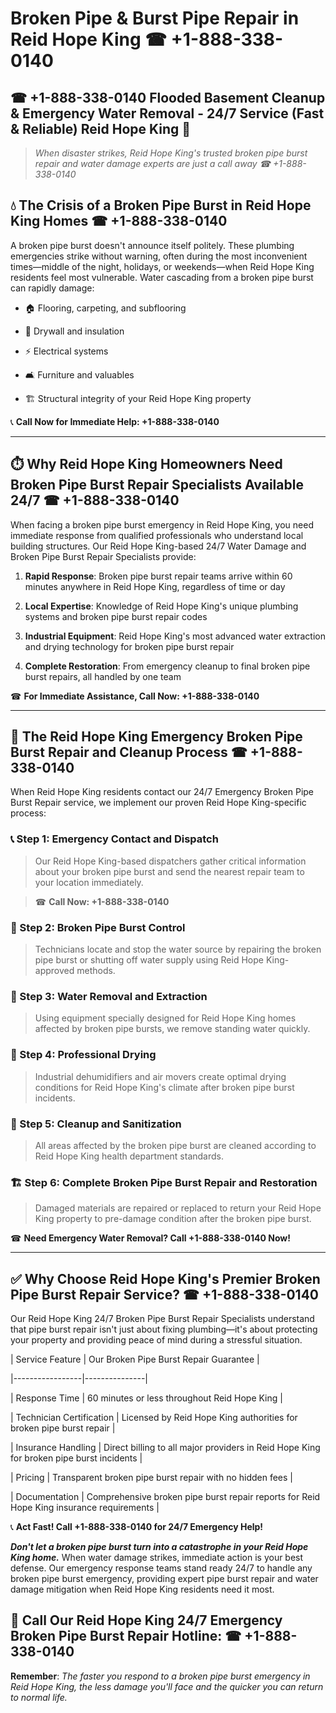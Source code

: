 # Broken Pipe & Burst Pipe Repair in Reid Hope King ☎ +1-888-338-0140  
## ☎ +1-888-338-0140 Flooded Basement Cleanup & Emergency Water Removal - 24/7 Service (Fast & Reliable) Reid Hope King 🚨  

> *When disaster strikes, Reid Hope King's trusted broken pipe burst repair and water damage experts are just a call away ☎ +1-888-338-0140*  

## 💧 The Crisis of a Broken Pipe Burst in Reid Hope King Homes ☎ +1-888-338-0140  

A broken pipe burst doesn't announce itself politely. These plumbing emergencies strike without warning, often during the most inconvenient times—middle of the night, holidays, or weekends—when Reid Hope King residents feel most vulnerable. Water cascading from a broken pipe burst can rapidly damage:  

* 🏠 Flooring, carpeting, and subflooring  
* 🧱 Drywall and insulation  
* ⚡ Electrical systems  
* 🛋️ Furniture and valuables  
* 🏗️ Structural integrity of your Reid Hope King property  

📞 **Call Now for Immediate Help: +1-888-338-0140**  

---  

## ⏱️ Why Reid Hope King Homeowners Need Broken Pipe Burst Repair Specialists Available 24/7 ☎ +1-888-338-0140  

When facing a broken pipe burst emergency in Reid Hope King, you need immediate response from qualified professionals who understand local building structures. Our Reid Hope King-based 24/7 Water Damage and Broken Pipe Burst Repair Specialists provide:  

1. **Rapid Response**: Broken pipe burst repair teams arrive within 60 minutes anywhere in Reid Hope King, regardless of time or day  
2. **Local Expertise**: Knowledge of Reid Hope King's unique plumbing systems and broken pipe burst repair codes  
3. **Industrial Equipment**: Reid Hope King's most advanced water extraction and drying technology for broken pipe burst repair  
4. **Complete Restoration**: From emergency cleanup to final broken pipe burst repairs, all handled by one team  

☎ **For Immediate Assistance, Call Now: +1-888-338-0140**  

---  

## 🔧 The Reid Hope King Emergency Broken Pipe Burst Repair and Cleanup Process ☎ +1-888-338-0140  

When Reid Hope King residents contact our 24/7 Emergency Broken Pipe Burst Repair service, we implement our proven Reid Hope King-specific process:  

### 📞 Step 1: Emergency Contact and Dispatch  
> Our Reid Hope King-based dispatchers gather critical information about your broken pipe burst and send the nearest repair team to your location immediately.  
> ☎ **Call Now: +1-888-338-0140**  

### 🚿 Step 2: Broken Pipe Burst Control  
> Technicians locate and stop the water source by repairing the broken pipe burst or shutting off water supply using Reid Hope King-approved methods.  

### 🌊 Step 3: Water Removal and Extraction  
> Using equipment specially designed for Reid Hope King homes affected by broken pipe bursts, we remove standing water quickly.  

### 💨 Step 4: Professional Drying  
> Industrial dehumidifiers and air movers create optimal drying conditions for Reid Hope King's climate after broken pipe burst incidents.  

### 🧼 Step 5: Cleanup and Sanitization  
> All areas affected by the broken pipe burst are cleaned according to Reid Hope King health department standards.  

### 🏗️ Step 6: Complete Broken Pipe Burst Repair and Restoration  
> Damaged materials are repaired or replaced to return your Reid Hope King property to pre-damage condition after the broken pipe burst.  

☎ **Need Emergency Water Removal? Call +1-888-338-0140 Now!**  

---  

## ✅ Why Choose Reid Hope King's Premier Broken Pipe Burst Repair Service? ☎ +1-888-338-0140  

Our Reid Hope King 24/7 Broken Pipe Burst Repair Specialists understand that pipe burst repair isn't just about fixing plumbing—it's about protecting your property and providing peace of mind during a stressful situation.  

| Service Feature | Our Broken Pipe Burst Repair Guarantee |  
|-----------------|---------------|  
| Response Time | 60 minutes or less throughout Reid Hope King |  
| Technician Certification | Licensed by Reid Hope King authorities for broken pipe burst repair |  
| Insurance Handling | Direct billing to all major providers in Reid Hope King for broken pipe burst incidents |  
| Pricing | Transparent broken pipe burst repair with no hidden fees |  
| Documentation | Comprehensive broken pipe burst repair reports for Reid Hope King insurance requirements |  

📞 **Act Fast! Call +1-888-338-0140 for 24/7 Emergency Help!**  

***Don't let a broken pipe burst turn into a catastrophe in your Reid Hope King home.*** When water damage strikes, immediate action is your best defense. Our emergency response teams stand ready 24/7 to handle any broken pipe burst emergency, providing expert pipe burst repair and water damage mitigation when Reid Hope King residents need it most.  

## 📱 Call Our Reid Hope King 24/7 Emergency Broken Pipe Burst Repair Hotline: ☎ +1-888-338-0140  

**Remember**: *The faster you respond to a broken pipe burst emergency in Reid Hope King, the less damage you'll face and the quicker you can return to normal life.*